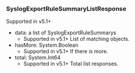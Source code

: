### SyslogExportRuleSummaryListResponse
Supported in v5.1+

- data: a list of SyslogExportRuleSummarys
  - Supported in v5.1+
  List of matching objects.
- hasMore: System.Boolean
  - Supported in v5.1+
  If there is more.
- total: System.Int64
  - Supported in v5.1+
  Total list responses.
